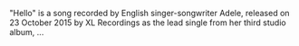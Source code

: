 "Hello" is a song recorded by English singer-songwriter Adele, released on 23 October 2015 by XL Recordings as the lead single from her third studio album, ...
